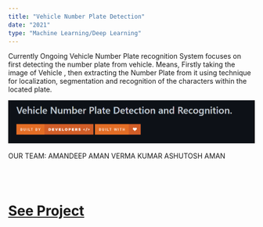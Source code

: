 ```yaml
---
title: "Vehicle Number Plate Detection"
date: "2021"
type: "Machine Learning/Deep Learning"
---
```


Currently Ongoing
Vehicle Number Plate recognition System focuses on first detecting the number plate from vehicle.
Means, Firstly taking the image of Vehicle , then extracting the Number Plate from it using technique for localization, segmentation and recognition of the characters within the located plate.


![Home Page](./project1.png)

OUR TEAM:
AMANDEEP
AMAN VERMA
KUMAR ASHUTOSH AMAN

<br />
<br />

# [See Project](https://github.com/amandp13/ANPDR)
